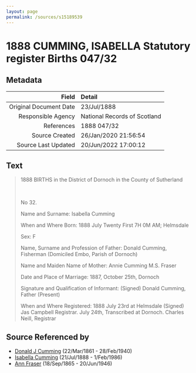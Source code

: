 ```yaml
---
layout: page
permalink: /sources/s15189539
---
```


# 1888 CUMMING, ISABELLA Statutory register Births 047/32

## Metadata
Field | Detail
---:|:---
Original Document Date | 23/Jul/1888
Responsible Agency | National Records of Scotland
References | 1888 047/32
Source Created | 26/Jan/2020 21:56:54
Source Last Updated | 20/Jun/2022 17:00:12

## Text

> 1888 BIRTHS in the District of Dornoch in the County of Sutherland
>
> <br/>
>
> No 32.
>
> Name and Surname: Isabella Cumming
>
> When and Where Born: 1888 July Twenty First 7H 0M AM; Helmsdale
>
> Sex: F
>
> Name, Surname and Profession of Father: Donald Cumming, Fisherman (Domiciled Embo, Parish of Dornoch)
>
> Name and Maiden Name of Mother: Annie Cumming M.S. Fraser
>
> Date and Place of Marriage: 1887, October 25th, Dornoch
>
> Signature and Qualification of Informant: (Signed) Donald Cumming, Father (Present)
>
> When and Where Registered: 1888 July 23rd at Helmsdale (Signed) Jas Campbell Registrar. July 24th, Transcribed at Dornoch. Charles Neill, Registrar
>

## Source Referenced by

* [Donald J Cumming](../people/@20465544@-donald-j-cumming-b1861-3-22-d1940-2-28.md) (22/Mar/1861 - 28/Feb/1940)
* [Isabella Cumming](../people/@84684994@-isabella-cumming-b1888-7-21-d1986-2-1.md) (21/Jul/1888 - 1/Feb/1986)
* [Ann Fraser](../people/@70425788@-ann-fraser-b1865-9-18-d1946-6-20.md) (18/Sep/1865 - 20/Jun/1946)
